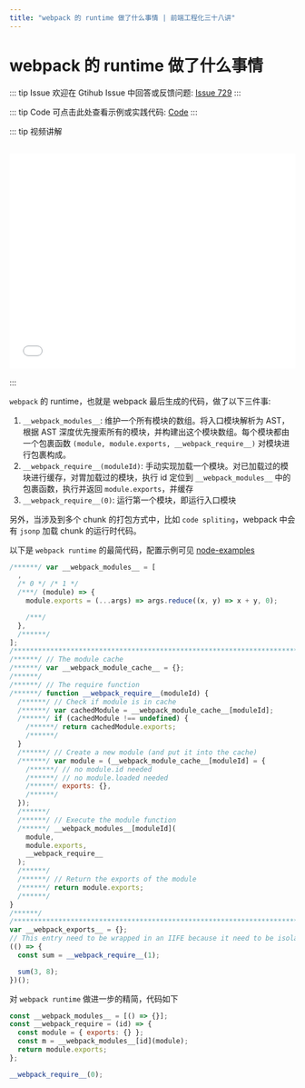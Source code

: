 ```yaml
---
title: "webpack 的 runtime 做了什么事情 | 前端工程化三十八讲"
---
```


# webpack 的 runtime 做了什么事情

::: tip Issue
欢迎在 Gtihub Issue 中回答或反馈问题: [Issue 729](https://github.com/shfshanyue/Daily-Question/issues/729)
:::

::: tip Code
可点击此处查看示例或实践代码: [Code](issue.code)
:::

::: tip 视频讲解

<iframe src="//player.bilibili.com/player.html?bvid=BV1o44y1Y7Zs" scrolling="no" border="0" frameborder="no" framespacing="0" allowfullscreen="allowfullscreen" style="width: 100%;aspect-ratio: 4 / 3;margin: 1rem 0;"></iframe>
:::

`webpack` 的 runtime，也就是 webpack 最后生成的代码，做了以下三件事:

1. `__webpack_modules__`: 维护一个所有模块的数组。将入口模块解析为 AST，根据 AST 深度优先搜索所有的模块，并构建出这个模块数组。每个模块都由一个包裹函数 `(module, module.exports, __webpack_require__)` 对模块进行包裹构成。
2. `__webpack_require__(moduleId)`: 手动实现加载一个模块。对已加载过的模块进行缓存，对胃加载过的模块，执行 id 定位到 `__webpack_modules__` 中的包裹函数，执行并返回 `module.exports`，并缓存
3. `__webpack_require__(0)`: 运行第一个模块，即运行入口模块

另外，当涉及到多个 chunk 的打包方式中，比如 `code spliting`，webpack 中会有 `jsonp` 加载 chunk 的运行时代码。

以下是 `webpack runtime` 的最简代码，配置示例可见 [node-examples](https://github.com/shfshanyue/node-examples/blob/master/engineering/webpack/cjs/example/main.js)

```js
/******/ var __webpack_modules__ = [
  ,
  /* 0 */ /* 1 */
  /***/ (module) => {
    module.exports = (...args) => args.reduce((x, y) => x + y, 0);

    /***/
  },
  /******/
];
/************************************************************************/
/******/ // The module cache
/******/ var __webpack_module_cache__ = {};
/******/
/******/ // The require function
/******/ function __webpack_require__(moduleId) {
  /******/ // Check if module is in cache
  /******/ var cachedModule = __webpack_module_cache__[moduleId];
  /******/ if (cachedModule !== undefined) {
    /******/ return cachedModule.exports;
    /******/
  }
  /******/ // Create a new module (and put it into the cache)
  /******/ var module = (__webpack_module_cache__[moduleId] = {
    /******/ // no module.id needed
    /******/ // no module.loaded needed
    /******/ exports: {},
    /******/
  });
  /******/
  /******/ // Execute the module function
  /******/ __webpack_modules__[moduleId](
    module,
    module.exports,
    __webpack_require__
  );
  /******/
  /******/ // Return the exports of the module
  /******/ return module.exports;
  /******/
}
/******/
/************************************************************************/
var __webpack_exports__ = {};
// This entry need to be wrapped in an IIFE because it need to be isolated against other modules in the chunk.
(() => {
  const sum = __webpack_require__(1);

  sum(3, 8);
})();
```

对 `webpack runtime` 做进一步的精简，代码如下

```js
const __webpack_modules__ = [() => {}];
const __webpack_require = (id) => {
  const module = { exports: {} };
  const m = __webpack_modules__[id](module);
  return module.exports;
};

__webpack_require__(0);
```
